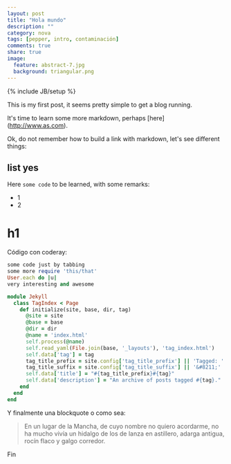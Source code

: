 ```yaml
---
layout: post
title: "Hola mundo"
description: ""
category: nova
tags: [pepper, intro, contaminación]
comments: true
share: true
image:
  feature: abstract-7.jpg
  background: triangular.png
---
```

{% include JB/setup %}

This is my first post, it seems pretty simple to get a blog running.

It's time to learn some more markdown, perhaps [here] (http://www.as.com).

Ok, do not remember how to build a link with markdown, let's see different things:


## list yes

Here `some code` to be learned, with some remarks:
* 1
* 2

# h1
Código con coderay:

~~~ ruby
some code just by tabbing
some more require 'this/that'
User.each do |u|
very interesting and awesome
~~~

~~~ ruby
module Jekyll
  class TagIndex < Page
    def initialize(site, base, dir, tag)
      @site = site
      @base = base
      @dir = dir
      @name = 'index.html'
      self.process(@name)
      self.read_yaml(File.join(base, '_layouts'), 'tag_index.html')
      self.data['tag'] = tag
      tag_title_prefix = site.config['tag_title_prefix'] || 'Tagged: '
      tag_title_suffix = site.config['tag_title_suffix'] || '&#8211;'
      self.data['title'] = "#{tag_title_prefix}#{tag}"
      self.data['description'] = "An archive of posts tagged #{tag}."
    end
  end
end
~~~

Y finalmente una blockquote o como sea:

> En un lugar de la Mancha, de cuyo nombre no quiero acordarme, no ha mucho vivía un hidalgo de los de lanza en astillero, adarga antigua, rocín flaco y galgo corredor.

Fin

